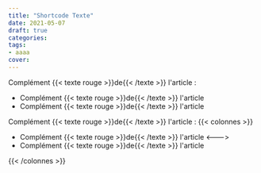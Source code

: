 ```yaml
---
title: "Shortcode Texte"
date: 2021-05-07
draft: true
categories:
tags:
- aaaa
cover:
---
```

<!--more-->

Complément {{< texte rouge >}}de{{< /texte >}} l'article :
- Complément {{< texte rouge >}}de{{< /texte >}} l'article
- Complément {{< texte rouge >}}de{{< /texte >}} l'article

Complément {{< texte rouge >}}de{{< /texte >}} l'article :
{{< colonnes >}}
- Complément {{< texte rouge >}}de{{< /texte >}} l'article
<--->
- Complément {{< texte rouge >}}de{{< /texte >}} l'article

{{< /colonnes >}}

